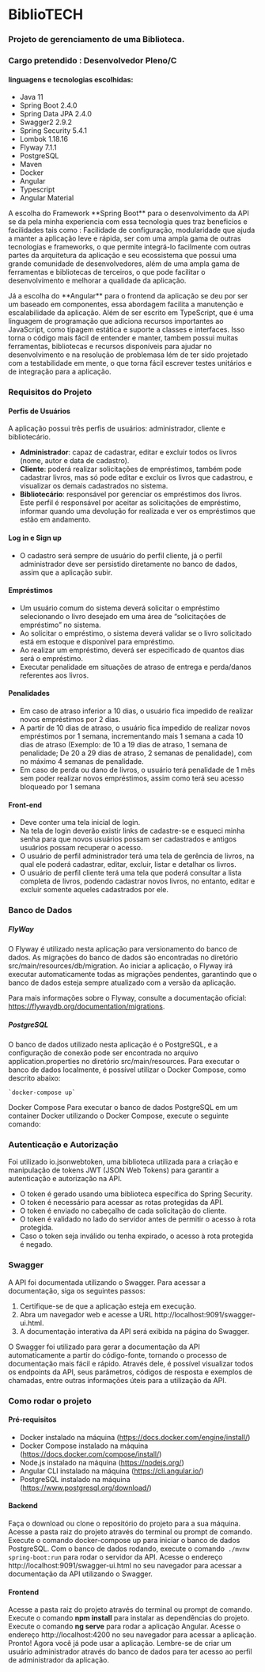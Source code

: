 # BiblioTECH
### Projeto de gerenciamento de uma Biblioteca.
### Cargo pretendido : Desenvolvedor Pleno/C
####  linguagens e tecnologias escolhidas:
- Java 11
- Spring Boot 2.4.0
- Spring Data JPA 2.4.0
- Swagger2  2.9.2
- Spring Security 5.4.1
- Lombok 1.18.16
- Flyway 7.1.1
- PostgreSQL 
- Maven
- Docker 
- Angular
- Typescript
- Angular Material

<p>A escolha do Framework **Spring Boot** para o desenvolvimento da API se da pela minha experiencia com essa tecnologia ques traz beneficios e facilidades tais como : Facilidade de configuração, modularidade  que ajuda a manter a aplicação leve e rápida, ser com uma ampla gama de outras tecnologias e frameworks, o que permite integrá-lo facilmente com outras partes da arquitetura da aplicação e seu ecossistema que possui uma grande comunidade de desenvolvedores, além de uma ampla gama de ferramentas e bibliotecas de terceiros, o que pode facilitar o desenvolvimento e melhorar a qualidade da aplicação.</p>
<p>Já a escolha do **Angular** para o frontend da aplicação se deu por ser um  baseado em componentes, essa abordagem facilita a manutenção e escalabilidade da aplicação. Além de ser escrito em TypeScript, que é uma linguagem de programação que adiciona recursos importantes ao JavaScript, como tipagem estática e suporte a classes e interfaces. Isso torna o código mais fácil de entender e manter, tambem possui muitas ferramentas, bibliotecas e recursos disponíveis para ajudar no desenvolvimento e na resolução de problemasa lém de ter sido  projetado com a testabilidade em mente, o que torna fácil escrever testes unitários e de integração para a aplicação.</p> 
 
### Requisitos do Projeto
#### Perfis de Usuários
A aplicação possui três perfis de usuários: administrador, cliente e bibliotecário.
- **Administrador**: capaz de cadastrar, editar e excluir todos os livros (nome, autor e data de cadastro).
- **Cliente**: poderá realizar solicitações de empréstimos, também pode cadastrar livros, mas só pode editar e excluir os livros que cadastrou, e visualizar os demais cadastrados no sistema.
- **Bibliotecário**: responsável por gerenciar os empréstimos dos livros. Este perfil é responsável por aceitar as solicitações de empréstimo, informar quando uma devolução for realizada e ver os empréstimos que estão em andamento.

#### Log in e Sign up
- O cadastro será sempre de usuário do perfil cliente, já o perfil administrador deve ser persistido diretamente no banco de dados, assim que a aplicação subir.

#### Empréstimos
- Um usuário comum do sistema deverá solicitar o empréstimo selecionando o livro desejado em uma área de “solicitações de empréstimo” no sistema.
- Ao solicitar o empréstimo, o sistema deverá validar se o livro solicitado está em estoque e disponível para empréstimo.
- Ao realizar um empréstimo, deverá ser especificado de quantos dias será o empréstimo.
- Executar penalidade em situações de atraso de entrega e perda/danos referentes aos livros.

#### Penalidades
- Em caso de atraso inferior a 10 dias, o usuário fica impedido de realizar novos empréstimos por 2 dias.
- A partir de 10 dias de atraso, o usuário fica impedido de realizar novos empréstimos por 1 semana, incrementando mais 1 semana a cada 10 dias de atraso (Exemplo: de 10 a 19 dias de atraso, 1 semana de penalidade; De 20 a 29 dias de atraso, 2 semanas de penalidade), com no máximo 4 semanas de penalidade.
- Em caso de perda ou dano de livros, o usuário terá penalidade de 1 mês sem poder realizar novos empréstimos, assim como terá seu acesso bloqueado por 1 semana

#### Front-end
- Deve conter uma tela inicial de login.
- Na tela de login deverão existir links de cadastre-se e esqueci minha senha para que novos usuários possam ser cadastrados e antigos usuários possam recuperar o acesso.
- O usuário de perfil administrador terá uma tela de gerência de livros, na qual ele poderá cadastrar, editar, excluir, listar e detalhar os livros.
- O usuário de perfil cliente terá uma tela que poderá consultar a lista completa de livros, podendo cadastrar novos livros, no entanto, editar e excluir somente aqueles cadastrados por ele.

### Banco de Dados
##### FlyWay
O Flyway é utilizado nesta aplicação para versionamento do banco de dados. As migrações do banco de dados são encontradas no diretório src/main/resources/db/migration. Ao iniciar a aplicação, o Flyway irá executar automaticamente todas as migrações pendentes, garantindo que o banco de dados esteja sempre atualizado com a versão da aplicação.

Para mais informações sobre o Flyway, consulte a documentação oficial: https://flywaydb.org/documentation/migrations.
##### PostgreSQL
O banco de dados utilizado nesta aplicação é o PostgreSQL, e a configuração de conexão pode ser encontrada no arquivo application.properties no diretório src/main/resources. Para executar o banco de dados localmente, é possível utilizar o Docker Compose, como descrito abaixo:

    `docker-compose up`


Docker Compose
Para executar o banco de dados PostgreSQL em um container Docker utilizando o Docker Compose, execute o seguinte comando:



### Autenticação e Autorização
Foi utilizado io.jsonwebtoken, uma biblioteca utilizada para a criação e manipulação de tokens JWT (JSON Web Tokens) para garantir a autenticação e autorização na API.

- O token é gerado usando uma biblioteca específica do Spring Security.
- O token é necessário para acessar as rotas protegidas da API.
- O token é enviado no cabeçalho de cada solicitação do cliente.
- O token é validado no lado do servidor antes de permitir o acesso à rota protegida.
- Caso o token seja inválido ou tenha expirado, o acesso à rota protegida é negado.

### Swagger
A API foi documentada utilizando o Swagger. Para acessar a documentação, siga os seguintes passos:

1. Certifique-se de que a aplicação esteja em execução.
2. Abra um navegador web e acesse a URL http://localhost:9091/swagger-ui.html.
3. A documentação interativa da API será exibida na página do Swagger.

O Swagger foi utilizado para gerar a documentação da API automaticamente a partir do código-fonte, tornando o processo de documentação mais fácil e rápido. Através dele, é possível visualizar todos os endpoints da API, seus parâmetros, códigos de resposta e exemplos de chamadas, entre outras informações úteis para a utilização da API.

### Como rodar o projeto
#### Pré-requisitos
- Docker instalado na máquina (https://docs.docker.com/engine/install/)
- Docker Compose instalado na máquina (https://docs.docker.com/compose/install/)
- Node.js instalado na máquina (https://nodejs.org/)
- Angular CLI instalado na máquina (https://cli.angular.io/)
- PostgreSQL instalado na máquina (https://www.postgresql.org/download/)

#### Backend
Faça o download ou clone o repositório do projeto para a sua máquina.
Acesse a pasta raiz do projeto através do terminal ou prompt de comando.
Execute o comando docker-compose up para iniciar o banco de dados PostgreSQL.
Com o banco de dados rodando, execute o comando` ./mvnw spring-boot:run` para rodar o servidor da API.
Acesse o endereço http://localhost:9091/swagger-ui.html no seu navegador para acessar a documentação da API utilizando o Swagger.

#### Frontend
Acesse a pasta raiz do projeto através do terminal ou prompt de comando.
Execute o comando **npm install** para instalar as dependências do projeto.
Execute o comando **ng serve** para rodar a aplicação Angular.
Acesse o endereço http://localhost:4200 no seu navegador para acessar a aplicação.
Pronto! Agora você já pode usar a aplicação. Lembre-se de criar um usuário administrador através do banco de dados para ter acesso ao perfil de administrador da aplicação.
